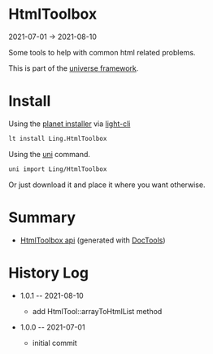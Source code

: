 HtmlToolbox
===========
2021-07-01 -> 2021-08-10



Some tools to help with common html related problems.


This is part of the [universe framework](https://github.com/karayabin/universe-snapshot).


Install
==========

Using the [planet installer](https://github.com/lingtalfi/Light_PlanetInstaller) via [light-cli](https://github.com/lingtalfi/Light_Cli)
```bash
lt install Ling.HtmlToolbox
```

Using the [uni](https://github.com/lingtalfi/universe-naive-importer) command.
```bash
uni import Ling/HtmlToolbox
```

Or just download it and place it where you want otherwise.






Summary
===========
- [HtmlToolbox api](https://github.com/lingtalfi/HtmlToolbox/blob/master/doc/api/Ling/HtmlToolbox.md) (generated with [DocTools](https://github.com/lingtalfi/DocTools))






History Log
=============

- 1.0.1 -- 2021-08-10

    - add HtmlTool::arrayToHtmlList method
  
- 1.0.0 -- 2021-07-01

    - initial commit